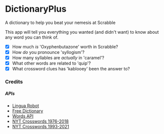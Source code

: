 # DictionaryPlus
A dictionary to help you beat your nemesis at Scrabble

This app will tell you everything you wanted (and didn't want) to know about any word you can think of. 
- [x] How much *is* 'Oxyphenbutazone' worth in Scrabble?
- [x] How *do* you pronounce 'syllogism'?
- [x] How many syllables are *actually* in 'caramel'?
- [x] What other words are related to 'quip'?
- [x] What crossword clues has 'kablooey' been the answer to?

### Credits

##### APIs
- [Lingua Robot](https://www.linguarobot.io/)
- [Free Dictionary](https://dictionaryapi.dev/)
- [Words API](https://www.wordsapi.com/docs/#introduction)
- [NYT Crosswords 1976-2018](https://github.com/doshea/nyt_crosswords)
- [NYT Crosswords 1993-2021](https://www.kaggle.com/datasets/darinhawley/new-york-times-crossword-clues-answers-19932021?resource=download)
